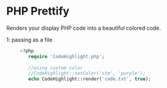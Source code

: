# PHP Prettify

Renders your display PHP code into a beautiful colored code. 



1: passing as a file
```php
     <?php
        require 'CodeHighlight.php';
        
        //using custom color
        //CodeHighlight::setColor('stm', 'purple');
        echo CodeHighlight::render('code.txt', true);
```